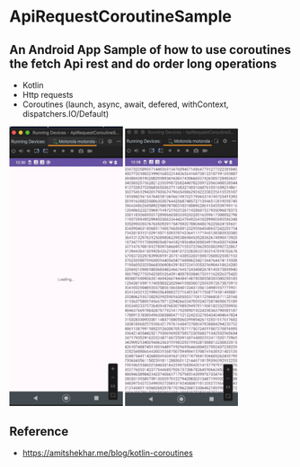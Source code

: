 # ApiRequestCoroutineSample
## An Android App Sample of how to use coroutines the fetch Api rest and do order long operations


* Kotlin
* Http requests
* Coroutines (launch, async, await, defered, withContext, dispatchers.IO/Default)


<img src="img1.png" width="40%"> <img src="img2.png" width="40%">


## Reference
* https://amitshekhar.me/blog/kotlin-coroutines